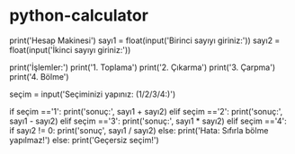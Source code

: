 # python-calculator
print('Hesap Makinesi')
sayı1 = float(input('Birinci sayıyı giriniz:'))
sayı2 = float(input('İkinci sayıyı giriniz:'))

print('İşlemler:')
print('1. Toplama')
print('2. Çıkarma')
print('3. Çarpma')
print('4. Bölme')

seçim = input('Seçiminizi yapınız: (1/2/3/4:)')

if seçim =='1':
    print('sonuç:', sayı1 + sayı2)
elif seçim =='2':
    print('sonuç:', sayı1 - sayı2)
elif seçim =='3':
    print('sonuç:', sayı1 * sayı2)
elif seçim =='4':
    if sayı2 != 0:
        print('sonuç', sayı1 / sayı2)
    else:
        print('Hata: Sıfırla bölme yapılmaz!')
else:
    print('Geçersiz seçim!')
